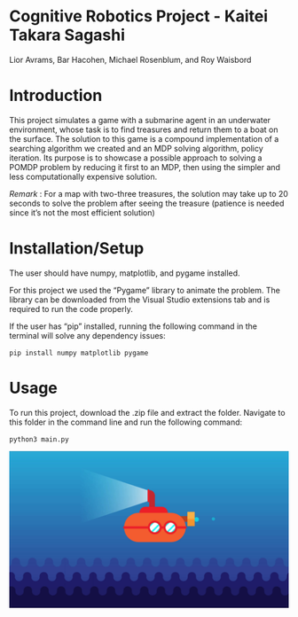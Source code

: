 # Cognitive Robotics Project - Kaitei Takara Sagashi
Lior Avrams, Bar Hacohen, Michael Rosenblum, and Roy Waisbord

# Introduction 

This project simulates a game with a submarine agent in an underwater environment, whose task is to find treasures and return them to a boat on the surface. The solution to this game is a compound implementation of a searching algorithm we created and an MDP solving algorithm, policy iteration. Its purpose is to showcase a possible approach to solving a POMDP problem by reducing it first to an MDP, then using the simpler and less computationally expensive solution. 

*Remark* : For a map with two-three treasures, the solution may take up to 20 seconds to solve the problem after seeing the treasure (patience is needed since it’s not the most efficient solution) 

# Installation/Setup 

The user should have numpy, matplotlib, and pygame installed. 

For this project we used the “Pygame” library to animate the problem. The library can be downloaded from the Visual Studio extensions tab and is required to run the code properly.  

If the user has “pip” installed, running the following command in the terminal will solve any dependency issues: 

```
pip install numpy matplotlib pygame 
```

# Usage 

To run this project, download the .zip file and extract the folder. Navigate to this folder in the command line and run the following command: 

```
python3 main.py
```


<div align="center">
  <img src="sub_photo.jpg" />
</div>
